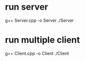 # run server
g++ Server.cpp -o Server
./Server

# run multiple client
g++ Client.cpp -o Client
./Client